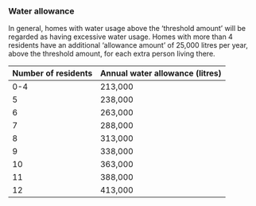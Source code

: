 ###  Water allowance

In general, homes with water usage above the ‘threshold amount’ will be
regarded as having excessive water usage. Homes with more than 4 residents
have an additional ‘allowance amount’ of 25,000 litres per year, above the
threshold amount, for each extra person living there.

**Number of residents** |  **Annual water allowance (litres)**  
---|---  
0-4  |  213,000   
5  |  238,000   
6  |  263,000   
7  |  288,000   
8  |  313,000   
9  |  338,000   
10  |  363,000   
11  |  388,000   
12  |  413,000   
  